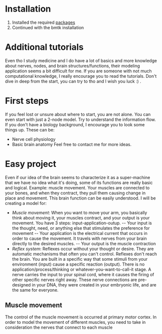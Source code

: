 # Installation
1) Installed the required [packages](https://alleninstitute.github.io/bmtk/installation.html)
2) Continued with the bmtk installation

# Additional tutorials
Even tho I study medicine and I do have a lot of basics and more knowledge about nerves, nodes, and brain structures/functions, their modeling application seems a bit difficult for me. If you are someone with not much computational knowledge, I really encourage you to read the tutorials. Don't dive in deep from the start, you can try to tho and I wish you luck :) . 

# First steps
If you feel lost or unsure about where to start, you are not alone. You can even start with just a 2-node model. Try to understand the information flow. If you don't have a biology background, I encourage you to look some things up. These can be:
- Nerve cell physiology
- Basic brain anatomy
Feel free to contact me for more ideas.

# Easy project
Even if our idea of the brain seems to characterize it as a super-machine that we have no idea what it's doing, some of its functions are really basic and logical. Example: muscle movement. Your muscles are connected to your bones, and when they contract, they pull them causing change in place and movement. This brain function can be easily understood. I will be creating a model for:
- *Muscle movement*:
When you want to move your arm, you basically think about moving it, your muscles contract, and your output is your movement. You have 3 steps: input-application-outup.
-- Your input is the thought, need, or anything else that stimulates the preference for movement
-- Your application is the electrical current that occurs in order to cause the movement. It travels with nerves from your brain directly to the desired muscles.
-- Your output is the muscle contraction
- *Reflex system*:
Reflexes occur without your thought or desire. They are automatic mechanisms that often you can't control. Reflexes don't reach the brain. You are built in a specific way that some stimuli from your environment (input) cause a specific reaction (output). There is no application/process/thinking or whatever-you-want-to-call-it stage. A nerve carries the input to your spinal cord, where it causes the firing of other specific nerves right away. These nerve connections are pre-designed in your DNA, they were created in your embryonic life, and are the same for everyone.

## Muscle movement
The control of the muscle movement is occurred at primary motor cortex. In order to model the movement of different muscles, you need to take in consideration the nerves that connect to each muscle

